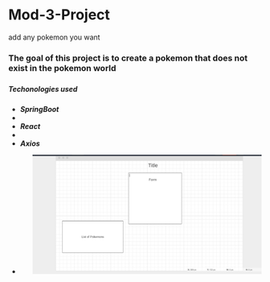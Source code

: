 # Mod-3-Project
add any pokemon you want
<h3>The goal of this project is to create a pokemon that does not exist in the pokemon world<h3/>
<h5>Techonologies used<h5/>
   <ul>
   <li>SpringBoot<li/>
     <li>React<li/>
       <li>Axios<li/>
      <ul/>

![image](https://github.com/polancop3/Fullstack-pokemon-creator/blob/master/wireframe.png)

